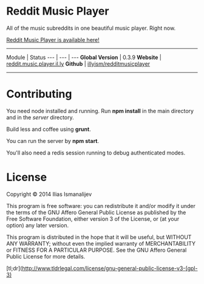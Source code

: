 
# Reddit Music Player

All of the music subreddits in one beautiful music player. Right now.

[Reddit Music Player is available here!](http://reddit.music.player.il.ly/)

---

Module | Status
--- | --- | ---
**Global Version** | 0.3.9
**Website** |  [reddit.music.player.il.ly](http://reddit.music.player.il.ly)
**Github** | [illyism/redditmusicplayer](https://github.com/illyism/redditmusicplayer)

---

# Contributing

You need node installed and running.
Run **npm install** in the main directory and in the *server* directory.

Build less and coffee using **grunt**.

You can run the server by **npm start**.

You'll also need a redis session running to debug authenticated modes.

# License

Copyright © 2014 Ilias Ismanalijev

This program is free software: you can redistribute it and/or modify
it under the terms of the GNU Affero General Public License as
published by the Free Software Foundation, either version 3 of the
License, or (at your option) any later version.

This program is distributed in the hope that it will be useful,
but WITHOUT ANY WARRANTY; without even the implied warranty of
MERCHANTABILITY or FITNESS FOR A PARTICULAR PURPOSE.  See the
GNU Affero General Public License for more details.

[tl;dr](http://www.tldrlegal.com/license/gnu-general-public-license-v3-(gpl-3)